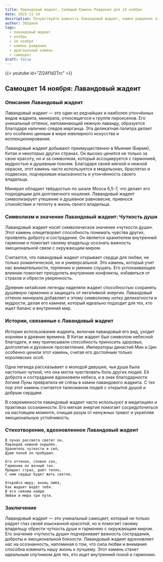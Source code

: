 ```yaml
---
title: Лавандовый жадеит, Сияющий Камень Рождения для 14 ноября
date: 2025-11-14
description: Почувствуйте важность Лавандовый жадеит, камня рождения 14 ноября, который символизирует Чуткость души. Пусть его красота и значение осветят ваш день.
author: 365дней
tags:
  - лавандовый жадеит
  - ноябрь
  - 14 ноября
  - камень рождения
  - драгоценный камень
  - самоцвет
draft: false
---
```


{{< youtube id="ZI24f1d2Trc" >}}


## Самоцвет 14 ноября: Лавандовый жадеит

### Описание Лавандовый жадеит

Лавандовый жадеит — это один из редчайших и наиболее утончённых видов жадеита, минерала, относящегося к группе пироксенов. Его уникальный оттенок, напоминающий нежную лаванду, образуется благодаря наличию следов марганца. Эта деликатная палитра делает его особенно ценным в мире ювелирного искусства и коллекционирования.

Лавандовый жадеит добывают преимущественно в Мьянме (Бирме), Китае и некоторых других странах. Он высоко ценится не только за свою красоту, но и за символизм, который ассоциируется с гармонией, мудростью и душевным покоем. Благодаря своей мягкой и нежной окраске, этот камень часто используется в медальонах, браслетах и подвесках, подчеркивая изысканность и утончённость своего владельца.

Минерал обладает твёрдостью по шкале Мооса 6,5-7, что делает его подходящим для долговечного ношения. Лавандовый жадеит символизирует утешение и душевное равновесие, привнося спокойствие и теплоту в жизнь своего владельца.

### Символизм и значение Лавандовый жадеит: Чуткость души

Лавандовый жадеит носит символическое значение «чуткости души». Этот камень олицетворяет способность понимать чувства других, проявлять доброту и сострадание. Он является хранителем внутренней гармонии и помогает своему владельцу осознать важность эмоциональной связи с окружающим миром.

Считается, что лавандовый жадеит открывает сердце для любви, не только романтической, но и универсальной. Это камень, который учит нас внимательности, терпению и умению слушать. Его успокаивающее влияние помогает преодолеть внутренние конфликты, избавиться от страхов и обрести уверенность.

Древние китайские легенды наделяли жадеит способностью сохранять душевную гармонию и защищать от негативной энергии. Лавандовый оттенок минерала добавляет к этому символизму нотку деликатности и мудрости, делая его камнем, который идеально подходит для тех, кто ищет баланс и внутренний мир.

### Истории, связанные с Лавандовый жадеит

История использования жадеита, включая лавандовый его вид, уходит корнями в древние времена. В Китае жадеит был символом небесной благодати, и ему приписывали способность приносить здоровье, долголетие и духовное просветление. Императоры династий Мин и Цин особенно ценили этот камень, считая его достойным только королевских особ.

Одна легенда рассказывает о молодой девушке, чья душа была настолько чуткой, что она могла чувствовать боль других людей. Её доброта и сострадание вдохновили небеса, и в знак благодарности богиня Луны превратила её слёзы в камни лавандового жадеита. С тех пор этот камень считается талисманом людей с открытой душой и добрым сердцем.

В современности лавандовый жадеит часто используют в медитациях и практиках осознанности. Его мягкая энергия помогает сосредоточиться на настоящем моменте, очищая разум от ненужных тревог и укрепляя эмоциональную устойчивость.

### Стихотворение, вдохновленное Лавандовый жадеит

```
В лучах рассвета светит он,  
Лавандой нежной окрылён.  
Хранитель чуткости и сил,  
Души покой он пробудил.

Его оттенок, словно сон,  
Гармонии он вечный тон.  
Прощает страх, даёт тепло,  
С ним сердце будет жить светло.

Откройся миру, вновь любя,  
Как жадеит ведёт тебя.  
В его сиянии найди  
Любви и мира три пути.
```

### Заключение

Лавандовый жадеит — это уникальный самоцвет, который не только радует глаз своей изысканной красотой, но и помогает своему владельцу обрести чуткость души и гармонию с окружающим миром. Его значение «чуткость души» подчеркивает важность сострадания, доброты и эмоциональной близости. Лавандовый жадеит вдохновляет нас на осознанность, напоминая о том, что сила любви и внимания способна изменить нашу жизнь к лучшему. Этот камень станет идеальным спутником для тех, кто ищет внутренний покой и гармонию.
